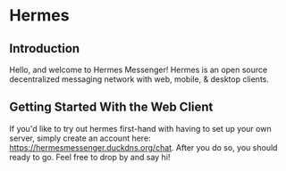 # Hermes
## Introduction
Hello, and welcome to Hermes Messenger!
Hermes is an open source decentralized messaging network with web, mobile, & desktop clients.

## Getting Started With the Web Client
If you'd like to try out hermes first-hand with having to set up your own server, simply create an account here: https://hermesmessenger.duckdns.org/chat.
After you do so, you should ready to go.
Feel free to drop by and say hi!

